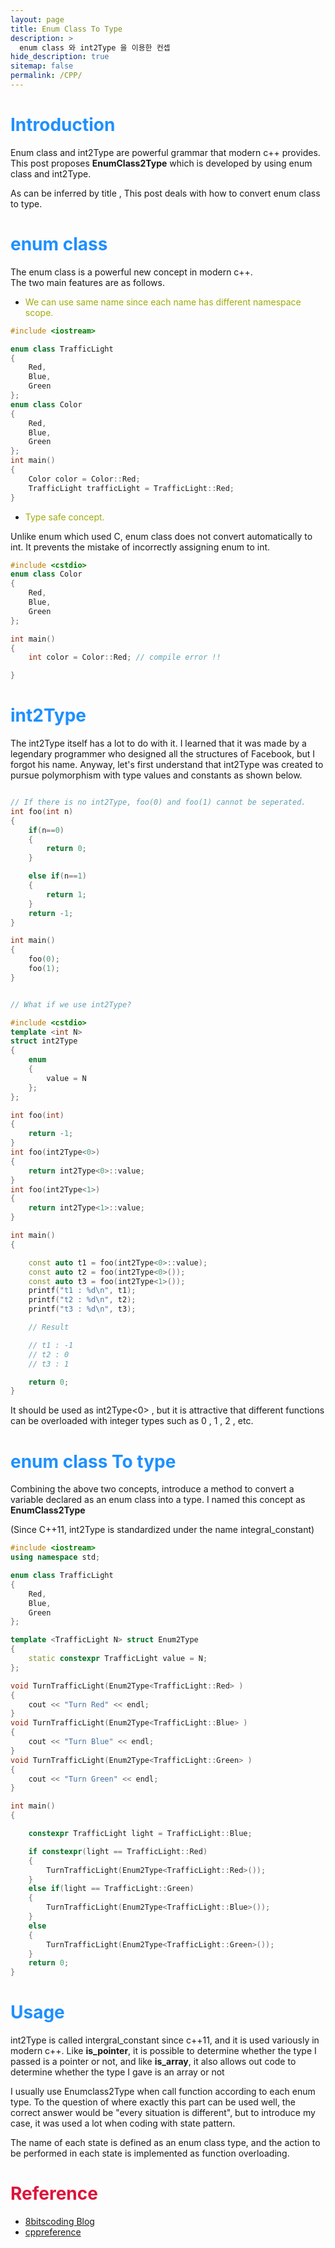```yaml
---
layout: page
title: Enum Class To Type
description: >
  enum class 와 int2Type 을 이용한 컨셉
hide_description: true
sitemap: false
permalink: /CPP/
---
```



# <font color="DodgerBlue">Introduction</font>

Enum class and int2Type are powerful grammar that modern c++ provides. 
This post proposes **EnumClass2Type** which is developed by using enum class and int2Type.

As can be inferred by title , This post deals with how to convert enum class to type.

# <font color="DodgerBlue">enum class</font>
The enum class is a powerful new concept in modern c++. <br>
The two main features are as follows.

+ <font color="AquaBlue">We can use same name since each name has different namespace scope. </font>
   
~~~ cpp
#include <iostream>

enum class TrafficLight
{
    Red,
    Blue,
    Green
};
enum class Color
{
    Red,
    Blue,
    Green
};
int main()
{
    Color color = Color::Red;
    TrafficLight trafficLight = TrafficLight::Red;
}
~~~

+ <font color="AquaBlue">Type safe concept.</font>

Unlike enum which used C, enum class does not convert automatically to int. It prevents the mistake of incorrectly assigning enum to int.

~~~ cpp
#include <cstdio>
enum class Color
{
    Red,
    Blue,
    Green
};

int main()
{
    int color = Color::Red; // compile error !!

}

~~~

# <font color="DodgerBlue">int2Type</font>


The int2Type itself has a lot to do with it. I learned that it was made by a legendary programmer who designed all the structures of Facebook, but I forgot his name.
Anyway, let's first understand that int2Type was created to pursue polymorphism with type values ​​and constants as shown below.

~~~ cpp

// If there is no int2Type, foo(0) and foo(1) cannot be seperated.
int foo(int n)
{
    if(n==0)
    {
        return 0;
    }

    else if(n==1)
    {
        return 1;
    }
    return -1;
}

int main()
{
    foo(0);
    foo(1);
}


~~~

~~~ cpp

// What if we use int2Type?

#include <cstdio>
template <int N>
struct int2Type
{
    enum
    {
        value = N
    };
};

int foo(int)
{
    return -1;
}
int foo(int2Type<0>)
{
    return int2Type<0>::value;
}
int foo(int2Type<1>)
{
    return int2Type<1>::value;
}

int main()
{

    const auto t1 = foo(int2Type<0>::value);
    const auto t2 = foo(int2Type<0>());
    const auto t3 = foo(int2Type<1>());
    printf("t1 : %d\n", t1);
    printf("t2 : %d\n", t2);
    printf("t3 : %d\n", t3);

    // Result

    // t1 : -1
    // t2 : 0
    // t3 : 1

    return 0;
}


~~~

It should be used as int2Type<0> , but it is attractive that different functions can be overloaded with integer types such as 0 , 1 , 2 , etc.


# <font color="DodgerBlue"> enum class To type</font>

Combining the above two concepts, introduce a method to convert a variable declared as an enum class into a type.
I named this concept as **EnumClass2Type** 

(Since C++11, int2Type is standardized under the name integral_constant)

~~~ cpp
#include <iostream>
using namespace std;

enum class TrafficLight
{
    Red,
    Blue,
    Green 
};

template <TrafficLight N> struct Enum2Type 
{
    static constexpr TrafficLight value = N;
};

void TurnTrafficLight(Enum2Type<TrafficLight::Red> )
{
    cout << "Turn Red" << endl;   
}
void TurnTrafficLight(Enum2Type<TrafficLight::Blue> )
{
    cout << "Turn Blue" << endl;   
}
void TurnTrafficLight(Enum2Type<TrafficLight::Green> )
{
    cout << "Turn Green" << endl;   
}

int main()
{

    constexpr TrafficLight light = TrafficLight::Blue;

    if constexpr(light == TrafficLight::Red)
    {
        TurnTrafficLight(Enum2Type<TrafficLight::Red>());
    }
    else if(light == TrafficLight::Green)
    {
        TurnTrafficLight(Enum2Type<TrafficLight::Blue>());
    }
    else 
    {
        TurnTrafficLight(Enum2Type<TrafficLight::Green>());
    }
    return 0;
}

~~~

# <font color="DodgerBlue">Usage</font>

int2Type is called intergral_constant since c++11, and it is used variously in modern c++. Like **is_pointer**, it is possible to determine whether the type I passed is a pointer or not, and like **is_array**, it also allows out code to determine whether the type I gave is an array or not


I usually use Enumclass2Type when call function according to each enum type.
To the question of where exactly this part can be used well, the correct answer would be "every situation is different", but to introduce my case, it was used a lot when coding with state pattern.

The name of each state is defined as an enum class type, and the action to be performed in each state is implemented as function overloading.

# <font color="Crimson">Reference</font>

+ [8bitscoding Blog](https://8bitscoding.github.io/cpp/template/int2type/)
+ [cppreference](https://en.cppreference.com/w/cpp/language/enum)